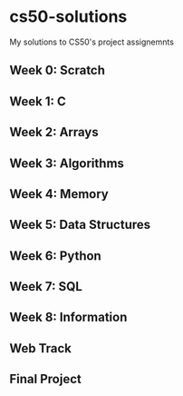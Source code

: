 # cs50-solutions
My solutions to CS50's project assignemnts

## Week 0: Scratch

## Week 1: C

## Week 2: Arrays

## Week 3: Algorithms

## Week 4: Memory

## Week 5: Data Structures

## Week 6: Python

## Week 7: SQL

## Week 8: Information

## Web Track

## Final Project



